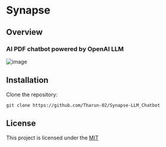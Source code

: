 # Synapse
## Overview
### AI PDF chatbot powered by OpenAI LLM
![image](https://github.com/Tharun-02/Synapse-LLM_Chatbot/assets/83574493/b11c2ec4-bcd4-4065-828b-2328c6f6b85a)

## Installation

Clone the repository:

```git
git clone https://github.com/Tharun-02/Synapse-LLM_Chatbot
```

## License

This project is licensed under the [MIT](https://choosealicense.com/licenses/mit/)
